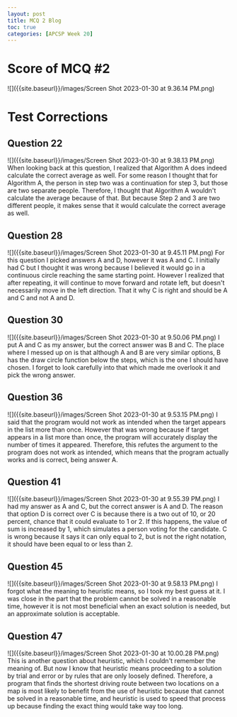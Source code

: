 ```yaml
---
layout: post
title: MCQ 2 Blog
toc: true
categories: [APCSP Week 20]
---
```


# Score of MCQ #2
![]({{site.baseurl}}/images/Screen Shot 2023-01-30 at 9.36.14 PM.png)

# Test Corrections
## Question 22
![]({{site.baseurl}}/images/Screen Shot 2023-01-30 at 9.38.13 PM.png)
When looking back at this question, I realized that Algorithm A does indeed calculate the correct average as well. For some reason I thought that for Algorithm A, the person in step two was a continuation for step 3, but those are two separate people. Therefore, I thought that Algorithm A wouldn't calculate the average because of that. But because Step 2 and 3 are two different people, it makes sense that it would calculate the correct average as well.

## Question 28
![]({{site.baseurl}}/images/Screen Shot 2023-01-30 at 9.45.11 PM.png)
For this question I picked answers A and D, however it was A and C. I initially had C but I thought it was wrong because I believed it would go in a continuous circle reaching the same starting point. However I realized that after repeating, it will continue to move forward and rotate left, but doesn't necessarily move in the left direction. That it why C is right and should be A and C and not A and D.

## Question 30
![]({{site.baseurl}}/images/Screen Shot 2023-01-30 at 9.50.06 PM.png)
I put A and C as my answer, but the correct answer was B and C. The place where I messed up on is that although A and B are very similar options, B has the draw circle function below the steps, which is the one I should have chosen. I forget to look carefully into that which made me overlook it and pick the wrong answer.

## Question 36
![]({{site.baseurl}}/images/Screen Shot 2023-01-30 at 9.53.15 PM.png)
I said that the program would not work as intended when the target appears in the list more than once. However that was wrong because if target appears in a list more than once, the program will accurately display the number of times it appeared. Therefore, this refutes the argument to the program does not work as intended, which means that the program actually works and is correct, being answer A.

## Question 41
![]({{site.baseurl}}/images/Screen Shot 2023-01-30 at 9.55.39 PM.png)
I had my answer as A and C, but the correct answer is A and D. The reason that option D is correct over C is because there is a two out of 10, or 20 percent, chance that it could evaluate to 1 or 2. If this happens, the value of  sum is increased by 1, which simulates a person voting for the candidate. C is wrong because it says it can only equal to 2, but is not the right notation, it should have been equal to or less than 2.

## Question 45
![]({{site.baseurl}}/images/Screen Shot 2023-01-30 at 9.58.13 PM.png)
I forgot what the meaning to heuristic means, so I took my best guess at it. I was close in the part that the problem cannot be solved in a reasonable time, however it is not most beneficial when an exact solution is needed, but an approximate solution is acceptable.

## Question 47
![]({{site.baseurl}}/images/Screen Shot 2023-01-30 at 10.00.28 PM.png)
This is another question about heuristic, which I couldn't remember the meaning of. But now I know that heuristic means proceeding to a solution by trial and error or by rules that are only loosely defined. Therefore, a program that finds the shortest driving route between two locations on a map is most likely to benefit from the use of heuristic because that cannot be solved in a reasonable time, and heuristic is used to speed that process up because finding the exact thing would take way too long.